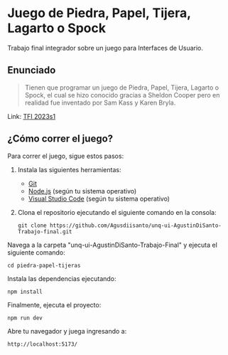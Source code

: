 # Juego de Piedra, Papel, Tijera, Lagarto o Spock

Trabajo final integrador sobre un juego para Interfaces de Usuario.

## Enunciado

> Tienen que programar un juego de Piedra, Papel, Tijera, Lagarto o Spock, el cual se hizo conocido gracias a Sheldon Cooper pero en realidad fue inventado por Sam Kass y Karen Bryla.

Link: [TFI 2023s1](https://github.com/unq-ui/material/blob/master/TFIs/2023s1-TFI.md)

## ¿Cómo correr el juego?

Para correr el juego, sigue estos pasos:

1. Instala las siguientes herramientas:
   - [Git](https://git-scm.com/)
   - [Node.js](https://nodejs.org/) (según tu sistema operativo)
   - [Visual Studio Code](https://code.visualstudio.com/) (según tu sistema operativo)

2. Clona el repositorio ejecutando el siguiente comando en la consola:

   ```shell
   git clone https://github.com/Agusdiisanto/unq-ui-AgustinDiSanto-Trabajo-final.git
   ```
Navega a la carpeta "unq-ui-AgustinDiSanto-Trabajo-Final" y ejecuta el siguiente comando:
```shell
cd piedra-papel-tijeras
```
Instala las dependencias ejecutando:

```shell
npm install
```

Finalmente, ejecuta el proyecto:

```shell
npm run dev
```

Abre tu navegador y juega ingresando a:
```plaintext
http://localhost:5173/
```

